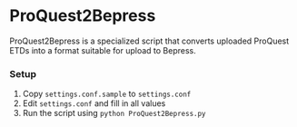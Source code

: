 # ProQuest2Bepress #

ProQuest2Bepress is a specialized script that converts uploaded ProQuest ETDs into a format suitable for upload to Bepress.

### Setup ###

1. Copy `settings.conf.sample` to `settings.conf`
2. Edit `settings.conf` and fill in all values
3. Run the script using `python ProQuest2Bepress.py`